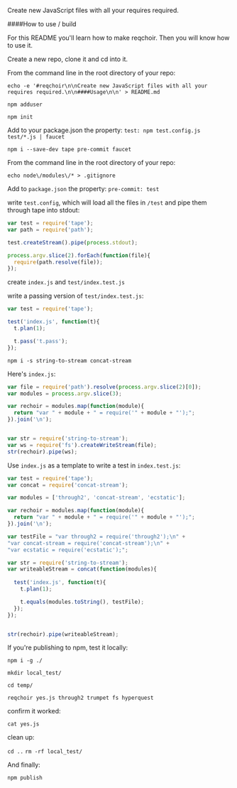 Create new JavaScript files with all your requires required.

####How to use / build

For this README you'll learn how to make reqchoir. Then you will know how to use it.

Create a new repo, clone it and cd into it.

From the command line in the root directory of your repo:

`echo -e '#reqchoir\n\nCreate new JavaScript files with all your requires required.\n\n####Usage\n\n' > README.md`

`npm adduser`

`npm init`

Add to your package.json the property:
`test: npm test.config.js test/*.js | faucet`

`npm i --save-dev tape pre-commit faucet`

From the command line in the root directory of your repo:

`echo node\/modules\/* > .gitignore`

Add to `package.json` the property:
`pre-commit: test`

write `test.config`, which will load all the files in `/test` and pipe them through tape into stdout:

```javascript
var test = require('tape');
var path = require('path');

test.createStream().pipe(process.stdout);

process.argv.slice(2).forEach(function(file){
  require(path.resolve(file));
});
```

create `index.js` and `test/index.test.js`

write a passing version of `test/index.test.js`:

```javascript
var test = require('tape');

test('index.js', function(t){
  t.plan(1);

  t.pass('t.pass');
});
```

`npm i -s string-to-stream concat-stream`

Here's `index.js`:

```javascript
var file = require('path').resolve(process.argv.slice(2)[0]);
var modules = process.argv.slice(3);

var rechoir = modules.map(function(module){
  return "var " + module + " = require('" + module + "');";
}).join('\n');


var str = require('string-to-stream');
var ws = require('fs').createWriteStream(file);
str(rechoir).pipe(ws);
```

Use `index.js` as a template to write a test in `index.test.js`:

```javascript
var test = require('tape');
var concat = require('concat-stream');

var modules = ['through2', 'concat-stream', 'ecstatic'];

var rechoir = modules.map(function(module){
  return "var " + module + " = require('" + module + "');";
}).join('\n');

var testFile = "var through2 = require('through2');\n" +
"var concat-stream = require('concat-stream');\n" +
"var ecstatic = require('ecstatic');";

var str = require('string-to-stream');
var writeableStream = concat(function(modules){
  
  test('index.js', function(t){
    t.plan(1);

    t.equals(modules.toString(), testFile);
  });
});


str(rechoir).pipe(writeableStream);

```

If you're publishing to npm, test it locally:

`npm i -g ./`

`mkdir local_test/`

`cd temp/`

`reqchoir yes.js through2 trumpet fs hyperquest`

confirm it worked:

`cat yes.js`

clean up:

`cd ..`
`rm -rf local_test/`

And finally:

`npm publish`